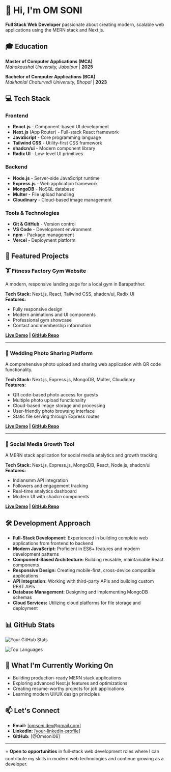 # 👋 Hi, I'm OM SONI

**Full Stack Web Developer** passionate about creating modern, scalable web applications using the MERN stack and Next.js.

## 🎓 Education

**Master of Computer Applications (MCA)**  
*Mahakaushal University, Jabalpur* | **2025**

**Bachelor of Computer Applications (BCA)**  
*Makhanlal Chaturvedi University, Bhopal* | **2023**

## 💻 Tech Stack

### Frontend
- **React.js** - Component-based UI development
- **Next.js** (App Router) - Full-stack React framework
- **JavaScript** - Core programming language
- **Tailwind CSS** - Utility-first CSS framework
- **shadcn/ui** - Modern component library
- **Radix UI** - Low-level UI primitives

### Backend
- **Node.js** - Server-side JavaScript runtime
- **Express.js** - Web application framework
- **MongoDB** - NoSQL database
- **Multer** - File upload handling
- **Cloudinary** - Cloud-based image management

### Tools & Technologies
- **Git & GitHub** - Version control
- **VS Code** - Development environment
- **npm** - Package management
- **Vercel** - Deployment platform

## 🚀 Featured Projects

### 🏋️ Fitness Factory Gym Website
A modern, responsive landing page for a local gym in Barapathher.

**Tech Stack:** Next.js, React, Tailwind CSS, shadcn/ui, Radix UI  
**Features:**
- Fully responsive design
- Modern animations and UI components
- Professional gym showcase
- Contact and membership information

**[Live Demo](#) | [GitHub Repo](#)**

---

### 📸 Wedding Photo Sharing Platform
A comprehensive photo upload and sharing web application with QR code functionality.

**Tech Stack:** Next.js, Express.js, MongoDB, Multer, Cloudinary  
**Features:**
- QR code-based photo access for guests
- Multiple photo upload functionality
- Cloud-based image storage and processing
- User-friendly photo browsing interface
- Static file serving through Express routes

**[Live Demo](#) | [GitHub Repo](#)**

---

### 📱 Social Media Growth Tool
A MERN stack application for social media analytics and growth tracking.

**Tech Stack:** Next.js, Express.js, MongoDB, React, Node.js, shadcn/ui  
**Features:**
- Indiansmm API integration
- Followers and engagement tracking
- Real-time analytics dashboard
- Modern UI with shadcn components

**[Live Demo](#) | [GitHub Repo](#)**

## 🛠️ Development Approach

- **Full-Stack Development:** Experienced in building complete web applications from frontend to backend
- **Modern JavaScript:** Proficient in ES6+ features and modern development patterns
- **Component-Based Architecture:** Building reusable, maintainable React components
- **Responsive Design:** Creating mobile-first, cross-device compatible applications
- **API Integration:** Working with third-party APIs and building custom REST APIs
- **Database Management:** Designing and implementing MongoDB schemas
- **Cloud Services:** Utilizing cloud platforms for file storage and deployment

## 📊 GitHub Stats

![Your GitHub Stats](https://github-readme-stats.vercel.app/api?username=yourusername&show_icons=true&theme=radical)

![Top Languages](https://github-readme-stats.vercel.app/api/top-langs/?username=yourusername&layout=compact&theme=radical)

## 🎯 What I'm Currently Working On

- Building production-ready MERN stack applications
- Exploring advanced Next.js features and optimizations
- Creating resume-worthy projects for job applications
- Learning modern UI/UX design principles

## 📫 Let's Connect

- **Email:** [omsoni.dev@gmail.com]
- **LinkedIn:** [[your-linkedin-profile](https://www.linkedin.com/in/omsoni06/)]
- **GitHub:** [@Omsoni06]


---

⭐️ **Open to opportunities** in full-stack web development roles where I can contribute my skills in modern web technologies and continue growing as a developer.

